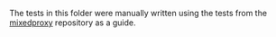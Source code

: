 The tests in this folder were manually written using the tests from the [mixedproxy](https://github.com/NVlabs/mixedproxy) repository as a guide.